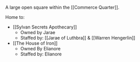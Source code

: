 A large open square within the [[Commerce Quarter]].

Home to:
- [[Sylvan Secrets Apothecary]]
	- Owned by Jarae
	- Staffed by: [[Jarae of Luthbra]] & [[Warren Hengerlin]]
- [[The House of Iron]]
	- Owned By Elianore
	- Staffed by: Elianore